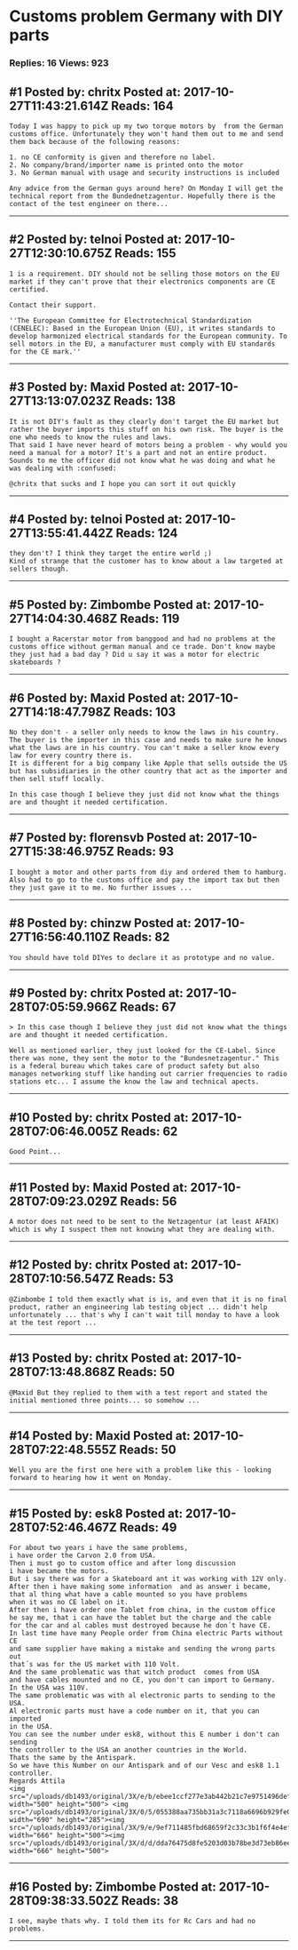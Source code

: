 # Customs problem Germany with DIY parts

### Replies: 16 Views: 923

## \#1 Posted by: chritx Posted at: 2017-10-27T11:43:21.614Z Reads: 164

```
Today I was happy to pick up my two torque motors by  from the German customs office. Unfortunately they won't hand them out to me and send them back because of the following reasons:

1. no CE conformity is given and therefore no label. 
2. No company/brand/importer name is printed onto the motor
3. No German manual with usage and security instructions is included 

Any advice from the German guys around here? On Monday I will get the technical report from the Bundednetzagentur. Hopefully there is the contact of the test engineer on there...
```

---
## \#2 Posted by: telnoi Posted at: 2017-10-27T12:30:10.675Z Reads: 155

```
1 is a requirement. DIY should not be selling those motors on the EU market if they can't prove that their electronics components are CE certified.

Contact their support.

''The European Committee for Electrotechnical Standardization (CENELEC): Based in the European Union (EU), it writes standards to develop harmonized electrical standards for the European community. To sell motors in the EU, a manufacturer must comply with EU standards for the CE mark.''
```

---
## \#3 Posted by: Maxid Posted at: 2017-10-27T13:13:07.023Z Reads: 138

```
It is not DIY's fault as they clearly don't target the EU market but rather the buyer imports this stuff on his own risk. The buyer is the one who needs to know the rules and laws.
That said I have never heard of motors being a problem - why would you need a manual for a motor? It's a part and not an entire product. Sounds to me the officer did not know what he was doing and what he was dealing with :confused:

@chritx that sucks and I hope you can sort it out quickly
```

---
## \#4 Posted by: telnoi Posted at: 2017-10-27T13:55:41.442Z Reads: 124

```
they don't? I think they target the entire world ;)
Kind of strange that the customer has to know about a law targeted at sellers though.
```

---
## \#5 Posted by: Zimbombe Posted at: 2017-10-27T14:04:30.468Z Reads: 119

```
I bought a Racerstar motor from banggood and had no problems at the customs office without german manual and ce trade. Don't know maybe they just had a bad day ? Did u say it was a motor for electric skateboards ?
```

---
## \#6 Posted by: Maxid Posted at: 2017-10-27T14:18:47.798Z Reads: 103

```
No they don't - a seller only needs to know the laws in his country. The buyer is the importer in this case and needs to make sure he knows what the laws are in his country. You can't make a seller know every law for every country there is.
It is different for a big company like Apple that sells outside the US but has subsidiaries in the other country that act as the importer and then sell stuff locally.

In this case though I believe they just did not know what the things are and thought it needed certification.
```

---
## \#7 Posted by: florensvb Posted at: 2017-10-27T15:38:46.975Z Reads: 93

```
I bought a motor and other parts from diy and ordered them to hamburg. Also had to go to the customs office and pay the import tax but then they just gave it to me. No further issues ...
```

---
## \#8 Posted by: chinzw Posted at: 2017-10-27T16:56:40.110Z Reads: 82

```
You should have told DIYes to declare it as prototype and no value.
```

---
## \#9 Posted by: chritx Posted at: 2017-10-28T07:05:59.966Z Reads: 67

```
> In this case though I believe they just did not know what the things are and thought it needed certification.

Well as mentioned earlier, they just looked for the CE-Label. Since there was none, they sent the motor to the "Bundesnetzagentur." This is a federal bureau which takes care of product safety but also manages networking stuff like handing out carrier frequencies to radio stations etc... I assume the know the law and technical apects.
```

---
## \#10 Posted by: chritx Posted at: 2017-10-28T07:06:46.005Z Reads: 62

```
Good Point...
```

---
## \#11 Posted by: Maxid Posted at: 2017-10-28T07:09:23.029Z Reads: 56

```
A motor does not need to be sent to the Netzagentur (at least AFAIK) which is why I suspect them not knowing what they are dealing with.
```

---
## \#12 Posted by: chritx Posted at: 2017-10-28T07:10:56.547Z Reads: 53

```
@Zimbombe I told them exactly what is is, and even that it is no final product, rather an engineering lab testing object ... didn't help unfortunately ... that's why I can't wait till monday to have a look at the test report ...
```

---
## \#13 Posted by: chritx Posted at: 2017-10-28T07:13:48.868Z Reads: 50

```
@Maxid But they replied to them with a test report and stated the initial mentioned three points... so somehow ...
```

---
## \#14 Posted by: Maxid Posted at: 2017-10-28T07:22:48.555Z Reads: 50

```
Well you are the first one here with a problem like this - looking forward to hearing how it went on Monday.
```

---
## \#15 Posted by: esk8 Posted at: 2017-10-28T07:52:46.467Z Reads: 49

```
For about two years i have the same problems,
i have order the Carvon 2.0 from USA.
Then i must go to custom office and after long discussion 
i have became the motors.
But i say there was for a Skateboard ant it was working with 12V only.
After then i have making some information  and as answer i became,
that al thing what have a cable mounted so you have problems 
when it was no CE label on it.
After then i have order one Tablet from china, in the custom office
he say me, that i can have the tablet but the charge and the cable
for the car and al cables must destroyed because he don´t have CE.
In last time have many People order from China electric Parts without CE
and same supplier have making a mistake and sending the wrong parts out
that´s was for the US market with 110 Volt.
And the same problematic was that witch product  comes from USA 
and have cables mounted and no CE, you don't can import to Germany.
In the USA was 110V.
The same problematic was with al electronic parts to sending to the USA.
Al electronic parts must have a code number on it, that you can imported
in the USA.
You can see the number under esk8, without this E number i don't can sending 
the controller to the USA an another countries in the World.
Thats the same by the Antispark.
So we have this Number on our Antispark and of our Vesc and esk8 1.1 controller.
Regards Attila
<img src="/uploads/db1493/original/3X/e/b/ebee1ccf277e3ab442b21c7e9751496def5b295b.JPG" width="500" height="500"> <img src="/uploads/db1493/original/3X/0/5/055388aa735bb31a3c7118a6696b929fe07e8168.jpeg" width="690" height="285"><img src="/uploads/db1493/original/3X/9/e/9ef711485fbd68659f2c33c3b1f6f4e4efc02625.JPG" width="666" height="500"><img src="/uploads/db1493/original/3X/d/d/dda76475d8fe5203d03b78be3d73eb86ee14c003.JPG" width="666" height="500">
```

---
## \#16 Posted by: Zimbombe Posted at: 2017-10-28T09:38:33.502Z Reads: 38

```
I see, maybe thats why. I told them its for Rc Cars and had no problems.
```

---
